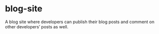 # blog-site
A blog site where developers can publish their blog posts and comment on other developers’ posts as well.
